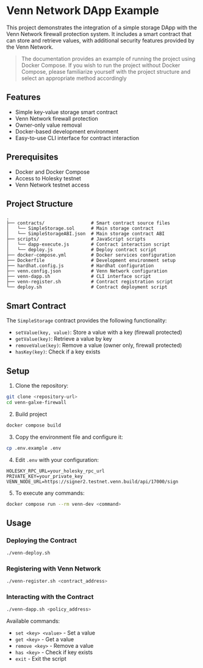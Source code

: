 # Venn Network DApp Example

This project demonstrates the integration of a simple storage DApp with the Venn Network firewall protection system. It includes a smart contract that can store and retrieve values, with additional security features provided by the Venn Network.

> The documentation provides an example of running the project using Docker Compose. If you wish to run the project without Docker Compose, please familiarize yourself with the project structure and select an appropriate method accordingly

## Features

- Simple key-value storage smart contract
- Venn Network firewall protection
- Owner-only value removal
- Docker-based development environment
- Easy-to-use CLI interface for contract interaction

## Prerequisites

- Docker and Docker Compose
- Access to Holesky testnet
- Venn Network testnet access

## Project Structure

```
.
├── contracts/                 # Smart contract source files
│   └── SimpleStorage.sol      # Main storage contract
│   └── SimpleStorageABI.json  # Main storage contract ABI
├── scripts/                   # JavaScript scripts
│   └── dapp-execute.js        # Contract interaction script
│   └── deploy.js              # Deploy contract script
├── docker-compose.yml         # Docker services configuration
├── Dockerfile                 # Development environment setup
├── hardhat.config.js          # Hardhat configuration
├── venn.config.json           # Venn Network configuration
├── venn-dapp.sh               # CLI interface script
├── venn-register.sh           # Contract registration script
└── deploy.sh                  # Contract deployment script
```

## Smart Contract

The `SimpleStorage` contract provides the following functionality:
- `setValue(key, value)`: Store a value with a key (firewall protected)
- `getValue(key)`: Retrieve a value by key
- `removeValue(key)`: Remove a value (owner only, firewall protected)
- `hasKey(key)`: Check if a key exists

## Setup

1. Clone the repository:
```bash
git clone <repository-url>
cd venn-galxe-firewall
```

2. Build project
```bash
docker compose build
```

3. Copy the environment file and configure it:
```bash
cp .env.example .env
```

4. Edit `.env` with your configuration:
```
HOLESKY_RPC_URL=your_holesky_rpc_url
PRIVATE_KEY=your_private_key
VENN_NODE_URL=https://signer2.testnet.venn.build/api/17000/sign
```

5. To execute any commands:
```bash
docker compose run --rm venn-dev <command>
```

## Usage

### Deploying the Contract

```bash
./venn-deploy.sh
```

### Registering with Venn Network

```bash
./venn-register.sh <contract_address>
```

### Interacting with the Contract

```bash
./venn-dapp.sh <policy_address>
```

Available commands:
- `set <key> <value>` - Set a value
- `get <key>` - Get a value
- `remove <key>` - Remove a value
- `has <key>` - Check if key exists
- `exit` - Exit the script

